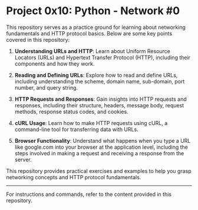 # Project 0x10: Python - Network #0

This repository serves as a practice ground for learning about networking fundamentals and HTTP protocol basics. Below are some key points covered in this repository:

1. **Understanding URLs and HTTP**: Learn about Uniform Resource Locators (URLs) and Hypertext Transfer Protocol (HTTP), including their components and how they work.

2. **Reading and Defining URLs**: Explore how to read and define URLs, including understanding the scheme, domain name, sub-domain, port number, and query string.

3. **HTTP Requests and Responses**: Gain insights into HTTP requests and responses, including their structure, headers, message body, request methods, response status codes, and cookies.

4. **cURL Usage**: Learn how to make HTTP requests using cURL, a command-line tool for transferring data with URLs.

5. **Browser Functionality**: Understand what happens when you type a URL like google.com into your browser at the application level, including the steps involved in making a request and receiving a response from the server.

This repository provides practical exercises and examples to help you grasp networking concepts and HTTP protocol fundamentals.

---
For instructions and commands, refer to the content provided in this repository.
